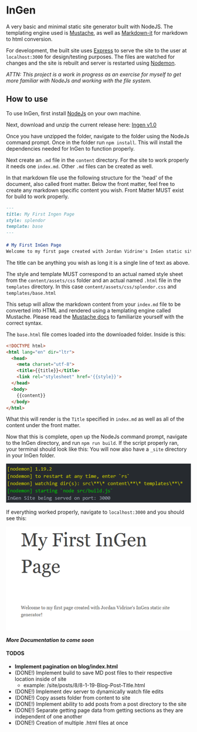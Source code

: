 # InGen
A very basic and minimal static site generator built with NodeJS. The templating engine used is [Mustache](https://www.npmjs.com/package/mustache), as well as [Markdown-it](https://www.npmjs.com/package/markdown-it) for markdown to html conversion.

For development, the built site uses [Express](https://www.npmjs.com/package/express) to serve the site to the user at `localhost:3000` for design/testing purposes. The files are watched for changes and the site is rebuilt and server is restarted using [Nodemon](https://www.npmjs.com/package/nodemon).

_ATTN: This project is a work in progress as an exercise for myself to get more familiar with NodeJs and working with the file system._

## How to use
To use InGen, first install [NodeJs](https://nodejs.org/en/) on your own machine.

Next, download and unzip the current release here: [Ingen v1.0](https://github.com/jordanvidrine/InGen/releases/tag/v1.0)

Once you have unzipped the folder, navigate to the folder using the NodeJs command prompt. Once in the folder run `npm install`. This will install the dependencies needed for InGen to function properly.

Next create an `.md` file in the `content` directory. For the site to work properly it needs one `index.md`. Other `.md` files can be created as well.

In that markdown file use the following structure for the 'head' of the document, also called front matter. Below the front matter, feel free to create any markdown specific content you wish. Front Matter MUST exist for build to work properly.
```markdown
---
title: My First Ingen Page
style: splendor
template: base
---

# My First InGen Page
Welcome to my first page created with Jordan Vidrine's InGen static site generator!
```
The title can be anything you wish as long it is a single line of text as above.

The style and template MUST correspond to an actual named style sheet from the `content/assets/css` folder and an actual named `.html` file in the `templates` directory. In this case `content/assets/css/splendor.css` and `templates/base.html`

This setup will allow the markdown content from your `index.md` file to be converted into HTML and rendered using a templating engine called Mustache. Please read the [Mustache docs](https://mustache.github.io/) to familiarize yourself with the correct syntax.

The `base.html` file comes loaded into the downloaded folder. Inside is this:
```HTML
<!DOCTYPE html>
<html lang="en" dir="ltr">
  <head>
    <meta charset="utf-8">
    <title>{{title}}</title>
    <link rel="stylesheet" href='{{style}}'>
  </head>
  <body>
    {{content}}
  </body>
</html>
```

What this will render is the `Title` specified in `index.md` as well as all of the content under the front matter.

Now that this is complete, open up the NodeJs command prompt, navigate to the InGen directory, and run `npm run build`. If the script properly ran, your terminal should look like this: You will now also have a `_site` directory in your InGen folder.

![npm run build](/readme-assets/runbuild.PNG)

If everything worked properly, navigate to `localhost:3000` and you should see this:

![first build](/readme-assets/firstBuild.PNG)

_**More Documentation to come soon**_

#### TODOS
- **Implement pagination on blog/index.html**
- (DONE!) Implement build to save MD post files to their respective location inside of site
  - example: /site/posts/8/8-1-19-Blog-Post-Title.html
- (DONE!) Implement dev server to dynamically watch file edits
- (DONE!) Copy assets folder from content to site
- (DONE!) Implement ability to add posts from a post directory to the site
- (DONE!) Separate getting page data from getting sections as they are independent of one another
- (DONE!) Creation of multiple .html files at once
